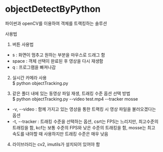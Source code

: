 # objectDetectByPython

파이썬과 openCV를 이용하여 객체를 트랙킹하는 솔루션  

사용법  
1. 버튼 사용법  
  - s : 화면이 멈추고 원하는 부분을 마우스로 드래그 함  
  - space : 객체 선택이 완료된 후 영상을 다시 재생함  
  - q : 프로그램을 빠져나감  

2. 실시간 카메라 사용  
$ python objectTracking.py  

3. 같은 폴더 내에 있는 동영상 파일 재생, 트래킹 수준 옵션 선택 방법  
$ python objectTracking.py --video test.mp4 --tracker mosse 

  - -v, --video : 함께 가지고 있는 영상을 통한 트랙킹 시 영상 파일을 불러오겠다는 옵션
  - -t, --tracker : 트래킹 수준을 선택하는 옵션, csrt는 FPS는 느리지만, 최고수준의 트래킹을 함, kcf는 보통 수준의 FPS와 낮은 수준의 트래킹을 함, mosse는 최고 속도를 내야할 때 사용하지만 트래킹 수준은 매우 낮음  

4. 라이브러리는 cv2, imutils가 설치되어 있어야 함  
